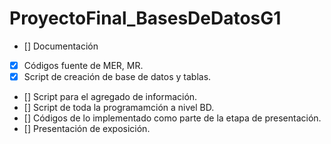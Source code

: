 # ProyectoFinal_BasesDeDatosG1
- [] Documentación
- [x] Códigos fuente de MER, MR.
- [x] Script de creación de base de datos y tablas.
- [] Script para el agregado de información.
- [] Script de toda la programamción a nivel BD.
- [] Códigos de lo implementado como parte de la etapa de presentación.
- [] Presentación de exposición.
